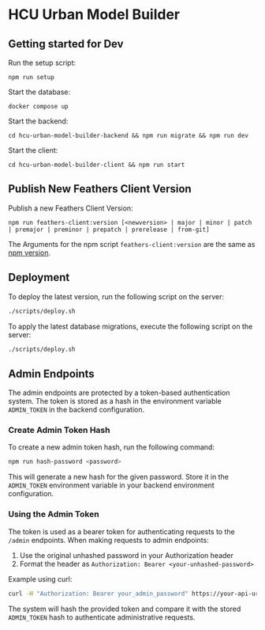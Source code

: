 # HCU Urban Model Builder

## Getting started for Dev

Run the setup script:
```
npm run setup
```

Start the database:
```
docker compose up
```

Start the backend:
```
cd hcu-urban-model-builder-backend && npm run migrate && npm run dev
```

Start the client:
```
cd hcu-urban-model-builder-client && npm run start
```

## Publish New Feathers Client Version

Publish a new Feathers Client Version:
```
npm run feathers-client:version [<newversion> | major | minor | patch | premajor | preminor | prepatch | prerelease | from-git]
```
The Arguments for the npm script `feathers-client:version` are the same as [npm version](https://docs.npmjs.com/cli/v8/commands/npm-version).

## Deployment

To deploy the latest version, run the following script on the server:
```bash
./scripts/deploy.sh
```

To apply the latest database migrations, execute the following script on the server:
```bash
./scripts/deploy.sh
```
## Admin Endpoints
The admin endpoints are protected by a token-based authentication system. The token is stored as a hash in the environment variable `ADMIN_TOKEN` in the backend configuration.

### Create Admin Token Hash

To create a new admin token hash, run the following command:
```bash
npm run hash-password <password>
```
This will generate a new hash for the given password. Store it in the `ADMIN_TOKEN` environment variable in your backend environment configuration.

### Using the Admin Token

The token is used as a bearer token for authenticating requests to the `/admin` endpoints. When making requests to admin endpoints:

1. Use the original unhashed password in your Authorization header
2. Format the header as `Authorization: Bearer <your-unhashed-password>`

Example using curl:
```bash
curl -H "Authorization: Bearer your_admin_password" https://your-api-url/admin/endpoint
```

The system will hash the provided token and compare it with the stored `ADMIN_TOKEN` hash to authenticate administrative requests.